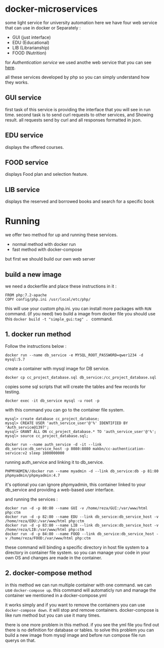 # docker-microservices
some light service for university automation
here we have four web service that can use in docker or Separately :
- GUI (just interface)
- EDU (Educational)
- LIB (Librarianship)
- FOOD (Nutrition)

for *Authentication service* we used anothe web service that you can see [here](https://github.com/makbn/authentication-service).

all these services developed by php so you can simply understand how they works.
## GUI service
first task of this service is providing the interface that you will see in run time.
second task is to send curl requests to other services, and Showing result. all requests send by curl and all responses formatted in json.

## EDU service
displays the offered courses.

## FOOD service
displays Food plan and selection feature.

## LIB service
displays the reserved and borrowed books and search for a specific book

# Running
we offer two method for up and running these services.
- normal method with docker run
- fast method with docker-compose

but first we should build our own web server
## build a new image
we need a dockerfile and place these instructions in it :
```
FROM php:7.2-apache
COPY config/php.ini /usr/local/etc/php/
```
this will use your custom php.ini. you can install more packages with ```RUN``` command. (if you need)
two build a image from docker file you should use this ```docker build -t "simple_gui:tag" . ``` command.

## 1. docker run method
Follow the instructions below :

```
docker run --name db_service -e MYSQL_ROOT_PASSWORD=qwer1234 -d mysql:5.7
```
create a container with mysql image for DB service.

```
docker cp cc_project_database.sql db_service:/cc_project_database.sql
```
copies some sql scripts that will create the tables and few records for testing.

```
docker exec -it db_service mysql -u root -p
```
with this command you can go to the container file system.

```
mysql> create database cc_project_database;
mysql> CREATE USER 'auth_service_user'@'%' IDENTIFIED BY 'Auth_service@1397';
mysql> GRANT ALL ON cc_project_database.* TO 'auth_service_user'@'%';
mysql> source cc_project_database.sql;
```


```
docker run --name auth_service -d -it --link db_service:db_service_host -p 8080:8080 makbn/cc-authentication-service:v2 sleep 1000000000
```
running auth_service and linking it to db_service.

```
PHPMYADMIN//docker run --name myadmin -d --link db_service:db -p 81:80 phpmyadmin/phpmyadmin:4.7
```
it's optional you can ignore phpmyadmin, this container linked to your db_service and providing a web-based user interface.


and running the services : 

```
docker run -d -p 80:80 --name GUI -v /home/reza/GUI:/var/www/html php:ctm
docker run -d -p 82:80 --name EDU --link db_service:db_service_host -v /home/reza/EDU:/var/www/html php:ctm
docker run -d -p 83:80 --name LIB --link db_service:db_service_host -v /home/reza/LIB:/var/www/html php:ctm
docker run -d -p 84:80 --name FOOD --link db_service:db_service_host -v /home/reza/FOOD:/var/www/html php:ctm
```
these command will binding a specific directory in host file system to a directory in container file system. so you can manage your code in your own OS and changes are made in the container.

## 2. docker-compose method
in this method we can run multiple container with one command. we can use ```docker-compose up```. this command will automaticly run and manage the container we mentioned in a docker-compose.yml 

it works simply and if you want to remove the containers you can use ```docker-compose down```. it will stop and remove containers. docker-compose is like rum method but you can use it many times.

there is one more problem in this method. if you see the yml file you find out there is no definition for database or tables. to solve this problem you can build a new image from mysql image and before run compose file run querys on that.



